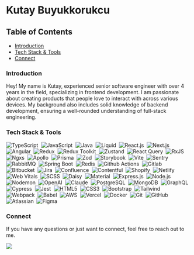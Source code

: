 # Kutay Buyukkorukcu

## Table of Contents

- [Introduction](#introduction)
- [Tech Stack & Tools](#tech-stack--tools)
- [Connect](#connect)

### Introduction
Hey! My name is Kutay, experienced senior software engineer with over 4 years in the field, specializing in frontend development. I am passionate about creating products that people love to interact with across various devices. My background also includes solid knowledge of backend development, ensuring a well-rounded understanding of full-stack engineering.

### Tech Stack & Tools

![TypeScript](https://img.shields.io/badge/-TypseScript-05122A?style=flat&logo=typescript&logoColor=blue)&nbsp;
![JavaScript](https://img.shields.io/badge/-JavaScript-05122A?style=flat&logo=javascript)&nbsp;
![Java](https://img.shields.io/badge/-Java-05122A?style=flat&logo=CoffeeScript)&nbsp;
![Liquid](https://img.shields.io/badge/-Liquid-05122A?style=flat&logo=shopify&logoColor=lightgreen)&nbsp;
![React.js](https://img.shields.io/badge/-React.js-05122A?style=flat&logo=react)&nbsp;
![Next.js](https://img.shields.io/badge/-Next.js-05122A?style=flat&logo=nextdotjs&logoColor=FEFEFE)&nbsp;
![Angular](https://img.shields.io/badge/-Angular-05122A?style=flat&logo=angular&logoColor=FEFEFE)&nbsp;
![Redux](https://img.shields.io/badge/-Redux-05122A?style=flat&logo=redux)&nbsp;
![Redux Toolkit](https://img.shields.io/badge/-Reduxtoolkit-05122A?style=flat&logo=reduxtoolkit)&nbsp;
![Zustand](https://img.shields.io/badge/-Zustand-05122A?style=flat&logo=Zustand)&nbsp;
![React Query](https://img.shields.io/badge/-Reactquery-05122A?style=flat&logo=reactquery)&nbsp;
![RxJS](https://img.shields.io/badge/-RxJS-05122A?style=flat&logo=rxjs)&nbsp;
![Ngxs](https://img.shields.io/badge/-Ngxs-05122A?style=flat&logo=ngxs)&nbsp;
![Apollo](https://img.shields.io/badge/-Apollo-05122A?style=flat&logo=apollo)&nbsp;
![Prisma](https://img.shields.io/badge/-Prisma-05122A?style=flat&logo=prisma)&nbsp;
![Zod](https://img.shields.io/badge/-Zod-05122A?style=flat&logo=zod)&nbsp;
![Storybook](https://img.shields.io/badge/-Storybook-05122A?style=flat&logo=storybook)&nbsp;
![Vite](https://img.shields.io/badge/-Vite-05122A?style=flat&logo=vite)&nbsp;
![Sentry](https://img.shields.io/badge/-Sentry-05122A?style=flat&logo=sentry)&nbsp;
![RabbitMQ](https://img.shields.io/badge/-rabbitmq-05122A?style=flat&logo=rabbitmq)&nbsp;
![Spring Boot](https://img.shields.io/badge/-springboot-05122A?style=flat&logo=springboot)&nbsp;
![Redis](https://img.shields.io/badge/-Redis-05122A?style=flat&logo=redis)&nbsp;
![Github Actions](https://img.shields.io/badge/-Githubactions-05122A?style=flat&logo=githubactions)&nbsp;
![Gitlab](https://img.shields.io/badge/-Gitlab-05122A?style=flat&logo=Gitlab)&nbsp;
![Bitbucket](https://img.shields.io/badge/-Bitbucket-05122A?style=flat&logo=Bitbucket)&nbsp;
![Jira](https://img.shields.io/badge/-Jira-05122A?style=flat&logo=Jira)&nbsp;
![Confluence](https://img.shields.io/badge/-Confluence-05122A?style=flat&logo=Confluence)&nbsp;
![Contentful](https://img.shields.io/badge/-Contentful-05122A?style=flat&logo=Contentful)&nbsp;
![Shopify](https://img.shields.io/badge/-Shopify-05122A?style=flat&logo=Shopify)&nbsp;
![Netlify](https://img.shields.io/badge/-Netlify-05122A?style=flat&logo=Netlify)&nbsp;
![Web Vitals](https://img.shields.io/badge/-Webvitals-05122A?style=flat&logo=WebVitals)&nbsp;
![SCSS](https://img.shields.io/badge/-Scss-05122A?style=flat&logo=Scss)&nbsp;
![Daisy](https://img.shields.io/badge/-Daisy-05122A?style=flat&logo=Daisy)&nbsp;
![Material](https://img.shields.io/badge/-Material-05122A?style=flat&logo=Material)&nbsp;
![Express.js](https://img.shields.io/badge/-Express.js-05122A?style=flat&logo=express&logoColor=white)&nbsp;
![Node.js](https://img.shields.io/badge/-Node.js-05122A?style=flat&logo=node.js)&nbsp;
![Nodemon](https://img.shields.io/badge/-Nodemon-05122A?style=flat&logo=Nodemon)&nbsp;
![OpenAI](https://img.shields.io/badge/-OpenAi-05122A?style=flat&logo=OpenAI)&nbsp;
![Claude](https://img.shields.io/badge/-Claude-05122A?style=flat&logo=Claude)&nbsp;
![PostgreSQL](https://img.shields.io/badge/-PostgreSQL-05122A?style=flat&logo=PostgreSQL)&nbsp;
![MongoDB](https://img.shields.io/badge/-MongoDB-05122A?style=flat&logo=MongoDB)&nbsp;
![GraphQL](https://img.shields.io/badge/-GraphQL-05122A?style=flat&logo=GraphQL)&nbsp;
![Cypress](https://img.shields.io/badge/-Cypress-05122A?style=flat&logo=cypress)&nbsp;
![Jest](https://img.shields.io/badge/-Jest-05122A?style=flat&logo=jest)&nbsp;
![HTML5](https://img.shields.io/badge/-HTML5-05122A?style=flat&logo=HTML5)&nbsp;
![CSS3](https://img.shields.io/badge/-CSS3-05122A?style=flat&logo=CSS3&logoColor=1572B6)&nbsp;
![Bootstrap](https://img.shields.io/badge/-Bootstrap-05122A?style=flat&logo=bootstrap&logoColor=563D7C)&nbsp;
![Tailwind](https://img.shields.io/badge/-Tailwind-05122A?style=flat&logo=tailwindcss)&nbsp;
![Webpack](https://img.shields.io/badge/-Webpack-05122A?style=flat&logo=webpack)&nbsp;
![Babel](https://img.shields.io/badge/-Babel-05122A?style=flat&logo=babel)&nbsp;
![AWS](https://img.shields.io/badge/-AWS-05122A?style=flat&logo=amazonaws)&nbsp;
![Vercel](https://img.shields.io/badge/-Vercel-05122A?style=flat&logo=Vercel)&nbsp;
![Docker](https://img.shields.io/badge/-Docker-05122A?style=flat&logo=docker)&nbsp;
![Git](https://img.shields.io/badge/-Git-05122A?style=flat&logo=git)&nbsp;
![GitHub](https://img.shields.io/badge/-GitHub-05122A?style=flat&logo=github)&nbsp;
![Atlassian](https://img.shields.io/badge/-Atlassian%20Suite-05122A?style=flat&logo=atlassian&logoColor=blue)&nbsp;
![Figma](https://img.shields.io/badge/-Figma-05122A?style=flat&logo=figma)&nbsp;

### Connect

If you have any questions or just want to connect, feel free to reach out to me.  

<p align="left">
<a href="https://linkedin.com/in/kutaybuyukkorukcu"><img src="https://img.shields.io/badge/Professional%3A-linkedin-blue"/></a><br>
</p>

